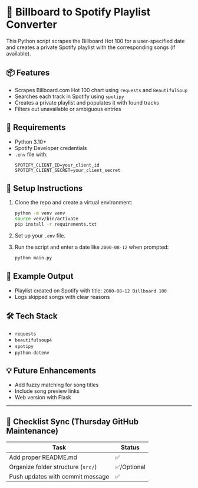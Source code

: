 # 🎵 Billboard to Spotify Playlist Converter

This Python script scrapes the Billboard Hot 100 for a user-specified date and creates a private Spotify playlist with the corresponding songs (if available).

## 📦 Features

- Scrapes Billboard.com Hot 100 chart using `requests` and `BeautifulSoup`
- Searches each track in Spotify using `spotipy`
- Creates a private playlist and populates it with found tracks
- Filters out unavailable or ambiguous entries

## 🔧 Requirements

- Python 3.10+
- Spotify Developer credentials
- `.env` file with:
  ```env
  SPOTIFY_CLIENT_ID=your_client_id
  SPOTIFY_CLIENT_SECRET=your_client_secret
  ```

## 📌 Setup Instructions

1. Clone the repo and create a virtual environment:
   ```bash
   python -m venv venv
   source venv/bin/activate
   pip install -r requirements.txt
   ```

2. Set up your `.env` file.

3. Run the script and enter a date like `2000-08-12` when prompted:
   ```bash
   python main.py
   ```

## 📎 Example Output

- Playlist created on Spotify with title: `2000-08-12 Billboard 100`
- Logs skipped songs with clear reasons

## 🛠️ Tech Stack

- `requests`
- `beautifulsoup4`
- `spotipy`
- `python-dotenv`

## 💡 Future Enhancements

- Add fuzzy matching for song titles
- Include song preview links
- Web version with Flask

---

## 🧾 Checklist Sync (Thursday GitHub Maintenance)

| Task                                 | Status |
|--------------------------------------|--------|
| Add proper README.md                 | ✅     |
| Organize folder structure (`src/`)   | ✅/Optional |
| Push updates with commit message     | ✅     |